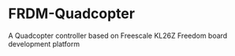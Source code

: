 # FRDM-Quadcopter
A Quadcopter controller based on Freescale KL26Z Freedom board development platform
